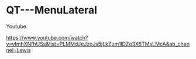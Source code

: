 # QT---MenuLateral


Youtube:

https://www.youtube.com/watch?v=vImhXNfhUSs&list=PLMMdJeJzoJs5jLkZum1lDZo3X6TMsLMcA&ab_channel=Lewis
